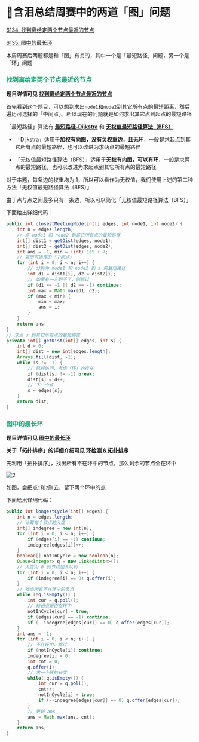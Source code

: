 # 🥹含泪总结周赛中的两道「图」问题

[6134. 找到离给定两个节点最近的节点](https://leetcode.cn/problems/find-closest-node-to-given-two-nodes/)

[6135. 图中的最长环](https://leetcode.cn/problems/longest-cycle-in-a-graph/)



本周周赛后两题都是和「图」有关的，其中一个是「最短路径」问题，另一个是「环」问题

### <font color=#1FA774>找到离给定两个节点最近的节点</font>

**题目详情可见 [找到离给定两个节点最近的节点](https://leetcode.cn/problems/find-closest-node-to-given-two-nodes/)**

首先看到这个题目，可以想到求出`node1`和`node2`到其它所有点的最短距离，然后遍历可选择的「中间点」。所以现在的问题就是如何求出其它点到起点的最短路径

「最短路径」算法有 **[最短路径-Dijkstra](./最短路径-Dijkstra.html)** 和 **[无权值最短路径算法（BFS）](./浅析：无权值最短路径算法-BFS.html)**

- 「Dijkstra」适用于**加权有向图，没有负权重边，且无环**，一般是求起点到其它所有点的最短路径，也可以改进为求两点的最短路径

- 「无权值最短路径算法（BFS）」适用于**无权有向图，可以有环**，一般是求两点的最短路径，也可以改进为求起点到其它所有点的最短路径

对于本题，每条边的权重均为 1，所以可以看作为无权值，我们使用上述的第二种方法「无权值最短路径算法（BFS）」

由于点与点之间最多只有一条边，所以可以简化「无权值最短路径算法（BFS）」

下面给出详细代码：

```java
public int closestMeetingNode(int[] edges, int node1, int node2) {
    int n = edges.length;
    // 点 node1 和 node2 到其它所有点的最短路径
    int[] dist1 = getDist(edges, node1);
    int[] dist2 = getDist(edges, node2);
    int ans = -1, min = (int) 1e5 + 7;
    // 遍历可选择的「中间点」
    for (int i = 0; i < n; i++) {
        // 分别为 node1 和 node2 到 i 的最短路径
        int d1 = dist1[i], d2 = dist2[i];
        // 如果有一方到不了，则跳过
        if (d1 == -1 || d2 == -1) continue;
        int max = Math.max(d1, d2);
        if (max < min) {
            min = max;
            ans = i;
        }
    }
    return ans;
}
// 求点 s 到其它所有点的最短路径
private int[] getDist(int[] edges, int s) {
    int d = 0;
    int[] dist = new int[edges.length];
    Arrays.fill(dist, -1);
    while (s != -1) {
        // 已经访问，考虑「环」的存在
        if (dist[s] != -1) break;
        dist[s] = d++;
        // 下一个点
        s = edges[s];
    }
    return dist;
}
```

### <font color=#1FA774>图中的最长环</font>

**题目详情可见 [图中的最长环](https://leetcode.cn/problems/longest-cycle-in-a-graph/)**

**关于「拓扑排序」的详细介绍可见 [环检测 & 拓扑排序](环检测-拓扑排序.html)**

先利用「拓扑排序」，找出所有不在环中的节点，那么剩余的节点全在环中

![2](https://cdn.jsdelivr.net/gh/LFool/image-hosting@master/20220731/1941181659267678PZ34Se2.svg)

如图，会把点`1`和`2`删去，留下两个环中的点

下面给出详细代码：

```java
public int longestCycle(int[] edges) {
    int n = edges.length;
    // 计算每个节点的入度
    int[] indegree = new int[n];
    for (int i = 0; i < n; i++) {
        if (edges[i] == -1) continue;
        indegree[edges[i]]++;
    }
    boolean[] notInCycle = new boolean[n];
    Queue<Integer> q = new LinkedList<>();
    // 入度为 0 的节点加入队列
    for (int i = 0; i < n; i++) {
        if (indegree[i] == 0) q.offer(i);
    }
    // 找出所有不在环中的节点
    while (!q.isEmpty()) {
        int cur = q.poll();
        // 标记点是否在环中
        notInCycle[cur] = true;
        if (edges[cur] == -1) continue;
        if (--indegree[edges[cur]] == 0) q.offer(edges[cur]);
    }
    int ans = -1;
    for (int i = 0; i < n; i++) {
        // 不在环中，跳过
        if (notInCycle[i]) continue;
        indegree[i] = 0;
        int cnt = 0;
        q.offer(i);
        // 求一个环的长度
        while(!q.isEmpty()) {
            int cur = q.poll();
            cnt++;
            notInCycle[i] = true;
            if (--indegree[edges[cur]] == 0) q.offer(edges[cur]);
        }
        // 更新 ans
        ans = Math.max(ans, cnt);
    }
    return ans;
}
```

